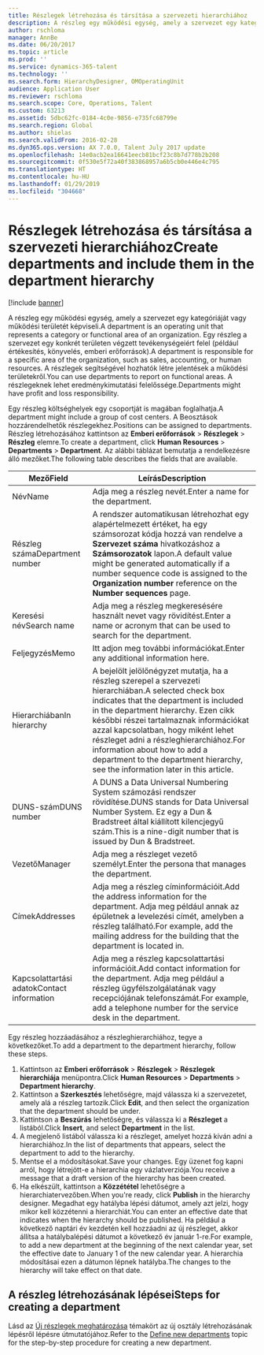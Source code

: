 ```yaml
---
title: Részlegek létrehozása és társítása a szervezeti hierarchiához
description: A részleg egy működési egység, amely a szervezet egy kategóriáját vagy működési területét képviseli. Egy részleg a szervezet egy konkrét területen végzett tevékenységeiért felel (például értékesítés, könyvelés, emberi erőforrások). A részlegek segítségével hozhatók létre jelentések a működési területekről. A részlegeknek lehet eredménykimutatási felelőssége.
author: rschloma
manager: AnnBe
ms.date: 06/20/2017
ms.topic: article
ms.prod: ''
ms.service: dynamics-365-talent
ms.technology: ''
ms.search.form: HierarchyDesigner, OMOperatingUnit
audience: Application User
ms.reviewer: rschloma
ms.search.scope: Core, Operations, Talent
ms.custom: 63213
ms.assetid: 5dbc62fc-0184-4c0e-9856-e735fc68799e
ms.search.region: Global
ms.author: shielas
ms.search.validFrom: 2016-02-28
ms.dyn365.ops.version: AX 7.0.0, Talent July 2017 update
ms.openlocfilehash: 14e0acb2ea16641eecb81bcf23c8b7d778b2b208
ms.sourcegitcommit: 0f530e5f72a40f383868957a6b5cb0e446e4c795
ms.translationtype: HT
ms.contentlocale: hu-HU
ms.lasthandoff: 01/29/2019
ms.locfileid: "304668"
---
```

# <a name="create-departments-and-include-them-in-the-department-hierarchy"></a><span data-ttu-id="8319e-106">Részlegek létrehozása és társítása a szervezeti hierarchiához</span><span class="sxs-lookup"><span data-stu-id="8319e-106">Create departments and include them in the department hierarchy</span></span>

[!include [banner](includes/banner.md)]

<span data-ttu-id="8319e-107">A részleg egy működési egység, amely a szervezet egy kategóriáját vagy működési területét képviseli.</span><span class="sxs-lookup"><span data-stu-id="8319e-107">A department is an operating unit that represents a category or functional area of an organization.</span></span> <span data-ttu-id="8319e-108">Egy részleg a szervezet egy konkrét területen végzett tevékenységeiért felel (például értékesítés, könyvelés, emberi erőforrások).</span><span class="sxs-lookup"><span data-stu-id="8319e-108">A department is responsible for a specific area of the organization, such as sales, accounting, or human resources.</span></span> <span data-ttu-id="8319e-109">A részlegek segítségével hozhatók létre jelentések a működési területekről.</span><span class="sxs-lookup"><span data-stu-id="8319e-109">You can use departments to report on functional areas.</span></span> <span data-ttu-id="8319e-110">A részlegeknek lehet eredménykimutatási felelőssége.</span><span class="sxs-lookup"><span data-stu-id="8319e-110">Departments might have profit and loss responsibility.</span></span>

<span data-ttu-id="8319e-111">Egy részleg költséghelyek egy csoportját is magában foglalhatja.</span><span class="sxs-lookup"><span data-stu-id="8319e-111">A department might include a group of cost centers.</span></span> <span data-ttu-id="8319e-112">A Beosztások hozzárendelhetők részlegekhez.</span><span class="sxs-lookup"><span data-stu-id="8319e-112">Positions can be assigned to departments.</span></span> <span data-ttu-id="8319e-113">Részleg létrehozásához kattintson az **Emberi erőforrások** &gt; **Részlegek** &gt; **Részleg** elemre.</span><span class="sxs-lookup"><span data-stu-id="8319e-113">To create a department, click **Human Resources** &gt; **Departments** &gt; **Department**.</span></span> <span data-ttu-id="8319e-114">Az alábbi táblázat bemutatja a rendelkezésre álló mezőket.</span><span class="sxs-lookup"><span data-stu-id="8319e-114">The following table describes the fields that are available.</span></span>

| <span data-ttu-id="8319e-115">Mező</span><span class="sxs-lookup"><span data-stu-id="8319e-115">Field</span></span>               | <span data-ttu-id="8319e-116">Leírás</span><span class="sxs-lookup"><span data-stu-id="8319e-116">Description</span></span>                                                                                                                                                                                                       |
|---------------------|-------------------------------------------------------------------------------------------------------------------------------------------------------------------------------------------------------------------|
| <span data-ttu-id="8319e-117">Név</span><span class="sxs-lookup"><span data-stu-id="8319e-117">Name</span></span>                | <span data-ttu-id="8319e-118">Adja meg a részleg nevét.</span><span class="sxs-lookup"><span data-stu-id="8319e-118">Enter a name for the department.</span></span>                                                                                                                                                                                  |
| <span data-ttu-id="8319e-119">Részleg száma</span><span class="sxs-lookup"><span data-stu-id="8319e-119">Department number</span></span>   | <span data-ttu-id="8319e-120">A rendszer automatikusan létrehozhat egy alapértelmezett értéket, ha egy számsorozat kódja hozzá van rendelve a **Szervezet száma** hivatkozáshoz a **Számsorozatok** lapon.</span><span class="sxs-lookup"><span data-stu-id="8319e-120">A default value might be generated automatically if a number sequence code is assigned to the **Organization number** reference on the **Number sequences** page.</span></span>                                                 |
| <span data-ttu-id="8319e-121">Keresési név</span><span class="sxs-lookup"><span data-stu-id="8319e-121">Search name</span></span>         | <span data-ttu-id="8319e-122">Adja meg a részleg megkeresésére használt nevet vagy rövidítést.</span><span class="sxs-lookup"><span data-stu-id="8319e-122">Enter a name or acronym that can be used to search for the department.</span></span>                                                                                                                                            |
| <span data-ttu-id="8319e-123">Feljegyzés</span><span class="sxs-lookup"><span data-stu-id="8319e-123">Memo</span></span>                | <span data-ttu-id="8319e-124">Itt adjon meg további információkat.</span><span class="sxs-lookup"><span data-stu-id="8319e-124">Enter any additional information here.</span></span>                                                                                                                                                                            |
| <span data-ttu-id="8319e-125">Hierarchiában</span><span class="sxs-lookup"><span data-stu-id="8319e-125">In hierarchy</span></span>        | <span data-ttu-id="8319e-126">A bejelölt jelölőnégyzet mutatja, ha a részleg szerepel a szervezeti hierarchiában.</span><span class="sxs-lookup"><span data-stu-id="8319e-126">A selected check box indicates that the department is included in the department hierarchy.</span></span> <span data-ttu-id="8319e-127">Ezen cikk későbbi részei tartalmaznak információkat azzal kapcsolatban, hogy miként lehet részleget adni a részleghierarchiához.</span><span class="sxs-lookup"><span data-stu-id="8319e-127">For information about how to add a department to the department hierarchy, see the information later in this article.</span></span> |
| <span data-ttu-id="8319e-128">DUNS-szám</span><span class="sxs-lookup"><span data-stu-id="8319e-128">DUNS number</span></span>         | <span data-ttu-id="8319e-129">A DUNS a Data Universal Numbering System számozási rendszer rövidítése.</span><span class="sxs-lookup"><span data-stu-id="8319e-129">DUNS stands for Data Universal Number System.</span></span> <span data-ttu-id="8319e-130">Ez egy a Dun & Bradstreet által kiállított kilencjegyű szám.</span><span class="sxs-lookup"><span data-stu-id="8319e-130">This is a nine-digit number that is issued by Dun & Bradstreet.</span></span>                                                                                                     |
| <span data-ttu-id="8319e-131">Vezető</span><span class="sxs-lookup"><span data-stu-id="8319e-131">Manager</span></span>             | <span data-ttu-id="8319e-132">Adja meg a részleget vezető személyt.</span><span class="sxs-lookup"><span data-stu-id="8319e-132">Enter the persona that manages the department.</span></span>                                                                                                                                                                    |
| <span data-ttu-id="8319e-133">Címek</span><span class="sxs-lookup"><span data-stu-id="8319e-133">Addresses</span></span>           | <span data-ttu-id="8319e-134">Adja meg a részleg címinformációit.</span><span class="sxs-lookup"><span data-stu-id="8319e-134">Add the address information for the department.</span></span> <span data-ttu-id="8319e-135">Adja meg például annak az épületnek a levelezési címét, amelyben a részleg található.</span><span class="sxs-lookup"><span data-stu-id="8319e-135">For example, add the mailing address for the building that the department is located in.</span></span>                                                                          |
| <span data-ttu-id="8319e-136">Kapcsolattartási adatok</span><span class="sxs-lookup"><span data-stu-id="8319e-136">Contact information</span></span> | <span data-ttu-id="8319e-137">Adja meg a részleg kapcsolattartási információit.</span><span class="sxs-lookup"><span data-stu-id="8319e-137">Add contact information for the department.</span></span> <span data-ttu-id="8319e-138">Adja meg például a részleg ügyfélszolgálatának vagy recepciójának telefonszámát.</span><span class="sxs-lookup"><span data-stu-id="8319e-138">For example, add a telephone number for the service desk in the department.</span></span>                                                                                           |

<span data-ttu-id="8319e-139">Egy részleg hozzáadásához a részleghierarchiához, tegye a következőket.</span><span class="sxs-lookup"><span data-stu-id="8319e-139">To add a department to the department hierarchy, follow these steps.</span></span>

1.  <span data-ttu-id="8319e-140">Kattintson az **Emberi erőforrások** &gt; **Részlegek** &gt; **Részlegek hierarchiája** menüpontra.</span><span class="sxs-lookup"><span data-stu-id="8319e-140">Click **Human Resources** &gt; **Departments** &gt; **Department hierarchy**.</span></span>
2.  <span data-ttu-id="8319e-141">Kattintson a **Szerkesztés** lehetőségre, majd válassza ki a szervezetet, amely alá a részleg tartozik.</span><span class="sxs-lookup"><span data-stu-id="8319e-141">Click **Edit**, and then select the organization that the department should be under.</span></span>
3.  <span data-ttu-id="8319e-142">Kattintson a **Beszúrás** lehetőségre, és válassza ki a **Részleget** a listából.</span><span class="sxs-lookup"><span data-stu-id="8319e-142">Click **Insert**, and select **Department** in the list.</span></span>
4.  <span data-ttu-id="8319e-143">A megjelenő listából válassza ki a részleget, amelyet hozzá kíván adni a hierarchiához.</span><span class="sxs-lookup"><span data-stu-id="8319e-143">In the list of departments that appears, select the department to add to the hierarchy.</span></span>
5.  <span data-ttu-id="8319e-144">Mentse el a módosításokat.</span><span class="sxs-lookup"><span data-stu-id="8319e-144">Save your changes.</span></span> <span data-ttu-id="8319e-145">Egy üzenet fog kapni arról, hogy létrejött-e a hierarchia egy vázlatverziója.</span><span class="sxs-lookup"><span data-stu-id="8319e-145">You receive a message that a draft version of the hierarchy has been created.</span></span>
6.  <span data-ttu-id="8319e-146">Ha elkészült, kattintson a **Közzététel** lehetőségre a hierarchiatervezőben.</span><span class="sxs-lookup"><span data-stu-id="8319e-146">When you're ready, click **Publish** in the hierarchy designer.</span></span> <span data-ttu-id="8319e-147">Megadhat egy hatályba lépési dátumot, amely azt jelzi, hogy mikor kell közzétenni a hierarchiát.</span><span class="sxs-lookup"><span data-stu-id="8319e-147">You can enter an effective date that indicates when the hierarchy should be published.</span></span> <span data-ttu-id="8319e-148">Ha például a következő naptári év kezdetén kell hozzáadni az új részleget, akkor állítsa a hatálybalépési dátumot a következő év január 1-re.</span><span class="sxs-lookup"><span data-stu-id="8319e-148">For example, to add a new department at the beginning of the next calendar year, set the effective date to January 1 of the new calendar year.</span></span> <span data-ttu-id="8319e-149">A hierarchia módosításai ezen a dátumon lépnek hatályba.</span><span class="sxs-lookup"><span data-stu-id="8319e-149">The changes to the hierarchy will take effect on that date.</span></span>

## <a name="steps-for-creating-a-department"></a><span data-ttu-id="8319e-150">A részleg létrehozásának lépései</span><span class="sxs-lookup"><span data-stu-id="8319e-150">Steps for creating a department</span></span>
<span data-ttu-id="8319e-151">Lásd az [Új részlegek meghatározása](../fin-and-ops/hr/tasks/define-new-departments.md) témakört az új osztály létrehozásának lépésről lépésre útmutatójához.</span><span class="sxs-lookup"><span data-stu-id="8319e-151">Refer to the [Define new departments](../fin-and-ops/hr/tasks/define-new-departments.md) topic for the step-by-step procedure for creating a new department.</span></span> 
